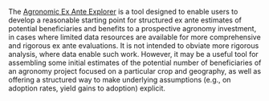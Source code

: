 
The <a href="https://cimmyt-apps.shinyapps.io/Agronomics_geospatial_data/">Agronomic Ex Ante Explorer</a> is a tool designed to enable users to develop a reasonable starting point for structured ex ante estimates of potential beneficiaries and benefits to a prospective agronomy investment, in cases where limited data resources are available for more comprehensive and rigorous ex ante evaluations. It is not intended to obviate more rigorous analysis, where data enable such work. However, it may be a useful tool for assembling some initial estimates of the potential number of beneficiaries of an agronomy project focused on a particular crop and geography, as well as offering a structured way to make underlying assumptions (e.g., on adoption rates, yield gains to adoption) explicit.
